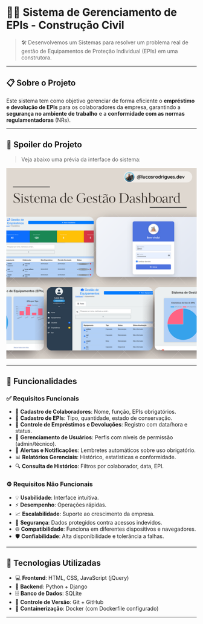 # 👷‍♂️ Sistema de Gerenciamento de EPIs - Construção Civil

> 🛠️ Desenvolvemos um Sistemas para resolver um problema real de gestão de Equipamentos de Proteção Individual (EPIs) em uma construtora.

---

## 📋 Sobre o Projeto

Este sistema tem como objetivo gerenciar de forma eficiente o **empréstimo e devolução de EPIs** para os colaboradores da empresa, garantindo a **segurança no ambiente de trabalho** e a **conformidade com as normas regulamentadoras** (NRs).

---

## 📸 Spoiler do Projeto

> Veja abaixo uma prévia da interface do sistema:

![Tela de Login](./www.reallygreatsite.com1166.png)

---

## 🎯 Funcionalidades

### ✅ Requisitos Funcionais
- 👤 **Cadastro de Colaboradores**: Nome, função, EPIs obrigatórios.
- 🦺 **Cadastro de EPIs**: Tipo, quantidade, estado de conservação.
- 🔁 **Controle de Empréstimos e Devoluções**: Registro com data/hora e status.
- 👮 **Gerenciamento de Usuários**: Perfis com níveis de permissão (admin/técnico).
- 🔔 **Alertas e Notificações**: Lembretes automáticos sobre uso obrigatório.
- 📊 **Relatórios Gerenciais**: Histórico, estatísticas e conformidade.
- 🔍 **Consulta de Histórico**: Filtros por colaborador, data, EPI.

### ⚙️ Requisitos Não Funcionais
- 💡 **Usabilidade**: Interface intuitiva.
- ⚡ **Desempenho**: Operações rápidas.
- 📈 **Escalabilidade**: Suporte ao crescimento da empresa.
- 🔐 **Segurança**: Dados protegidos contra acessos indevidos.
- 🌐 **Compatibilidade**: Funciona em diferentes dispositivos e navegadores.
- 🛡️ **Confiabilidade**: Alta disponibilidade e tolerância a falhas.

---

## 🧠 Tecnologias Utilizadas

- 💻 **Frontend**: HTML, CSS, JavaScript (jQuery)
- 🐍 **Backend**: Python + Django
- 🗄️ **Banco de Dados**: SQLite
- 🐙 **Controle de Versão**: Git + GitHub
- 🐳 **Containerização**: Docker (com Dockerfile configurado)

---

